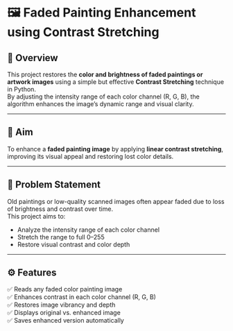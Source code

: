 # 🖼️ Faded Painting Enhancement using Contrast Stretching

## 📖 Overview
This project restores the **color and brightness of faded paintings or artwork images** using a simple but effective **Contrast Stretching** technique in Python.  
By adjusting the intensity range of each color channel (R, G, B), the algorithm enhances the image’s dynamic range and visual clarity.

---

## 🎯 Aim
To enhance a **faded painting image** by applying **linear contrast stretching**, improving its visual appeal and restoring lost color details.

---

## 🧩 Problem Statement
Old paintings or low-quality scanned images often appear faded due to loss of brightness and contrast over time.  
This project aims to:
- Analyze the intensity range of each color channel  
- Stretch the range to full 0–255  
- Restore visual contrast and color depth  

---

## ⚙️ Features
✅ Reads any faded color painting image  
✅ Enhances contrast in each color channel (R, G, B)  
✅ Restores image vibrancy and depth  
✅ Displays original vs. enhanced image  
✅ Saves enhanced version automatically  
